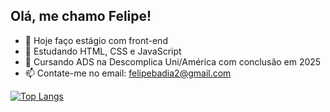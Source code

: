 ## Olá, me chamo Felipe!
- 🔭 Hoje faço estágio com front-end
- 🌱 Estudando HTML, CSS e JavaScript
- 📖 Cursando ADS na Descomplica Uni/América com conclusão em 2025
- 📫 Contate-me no email: felipebadia2@gmail.com

[![Top Langs](https://github-readme-stats.vercel.app/api/top-langs/?username=felipebdia&theme=dracula&layout=compact)](https://github.com/anuraghazra/github-readme-stats)
